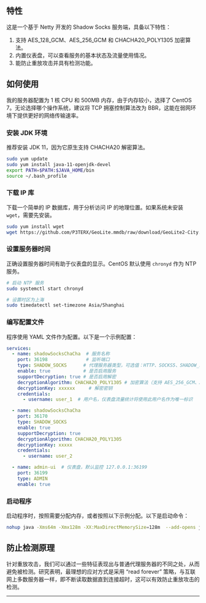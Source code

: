 
## 特性
这是一个基于 Netty 开发的 Shadow Socks 服务端，具备以下特性：

1. 支持 AES_128_GCM、AES_256_GCM 和 CHACHA20_POLY1305 加密算法。
2. 内置仪表盘，可以查看服务的基本状态及流量使用情况。
3. 能防止重放攻击并具有检测功能。

## 如何使用

我的服务器配置为 1 核 CPU 和 500MB 内存，由于内存较小，选择了 CentOS 7。无论选择哪个操作系统，建议将 TCP 拥塞控制算法改为 BBR，这能在弱网环境下提供更好的网络传输速率。

### 安装 JDK 环境
推荐安装 JDK 11，因为它原生支持 CHACHA20 解密算法。
```bash
sudo yum update
sudo yum install java-11-openjdk-devel
export PATH=$PATH:$JAVA_HOME/bin
source ~/.bash_profile
```

### 下载 IP 库
下载一个简单的 IP 数据库，用于分析访问 IP 的地理位置。如果系统未安装 `wget`，需要先安装。
```bash
sudo yum install wget
wget https://github.com/P3TERX/GeoLite.mmdb/raw/download/GeoLite2-City.mmdb
```

### 设置服务器时间
正确设置服务器时间有助于仪表盘的显示。CentOS 默认使用 `chronyd` 作为 NTP 服务。
```bash
# 启动 NTP 服务
sudo systemctl start chronyd

# 设置时区为上海
sudo timedatectl set-timezone Asia/Shanghai
```

### 编写配置文件
程序使用 YAML 文件作为配置。以下是一个示例配置：
```yaml
services:
  - name: shadowSocksChaCha  # 服务名称
    port: 36198              # 监听端口
    type: SHADOW_SOCKS      # 代理服务器类型，可选值：HTTP、SOCKS5、SHADOW_SOCKS
    enable: true            # 是否启用服务
    supportDecryption: true # 是否启用解密
    decryptionAlgorithm: CHACHA20_POLY1305 # 加密算法（支持 AES_256_GCM、AES_128_GCM、CHACHA20_POLY1305）
    decryptionKey: xxxxxx     # 解密密钥
    credentials:
      - username: user_1  # 用户名，仪表盘流量统计将使用此用户名作为唯一标识

  - name: shadowSocksChaCha
    port: 36170
    type: SHADOW_SOCKS
    enable: true
    supportDecryption: true
    decryptionAlgorithm: CHACHA20_POLY1305
    decryptionKey: xxxxx
    credentials:
      - username: user_2

  - name: admin-ui  # 仪表盘，默认监控 127.0.0.1:36199
    port: 36199
    type: ADMIN
    enable: true
```

### 启动程序
启动程序时，按照需要分配内存，或者按照以下示例分配。以下是启动命令：
```bash
nohup java -Xms64m -Xmx128m -XX:MaxDirectMemorySize=128m  --add-opens java.base/jdk.internal.misc=ALL-UNNAMED -Dio.netty.tryReflectionSetAccessible=true -jar proxy-1.0-SNAPSHOT.jar > /dev/null 2>&1 &
```

## 防止检测原理

针对重放攻击，我们可以通过一些特征表现出与普通代理服务器的不同之处，从而避免被检测。研究表明，最理想的应对方式是采用 “read forever” 策略，与互联网上多数服务器一样，即不断读取数据直到连接超时，这可以有效防止重放攻击的检测。

--- 
